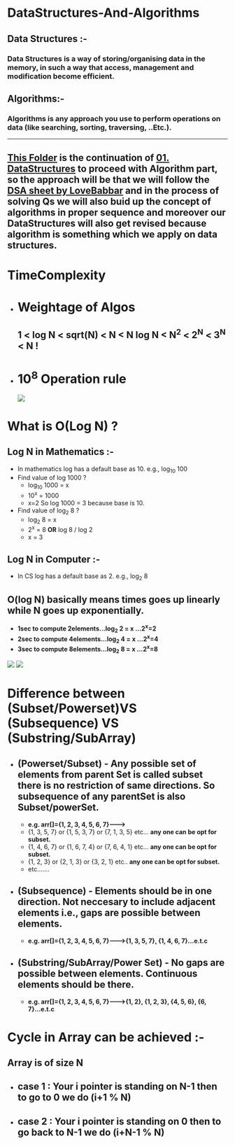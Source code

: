 # **DataStructures-And-Algorithms**

## **Data Structures :-**

### **Data Structures is a way of storing/organising data in the memory, in such a way that access, management and modification become efficient.**

## **Algorithms:-**

### **Algorithms is any approach you use to perform operations on data (like searching, sorting, traversing, ..Etc.).**

<hr>

## [This Folder](./) is the continuation of [01. DataStructures](../01.%20DataStructures) to proceed with Algorithm part, so the approach will be that we will follow the [DSA sheet by LoveBabbar](https://docs.google.com/spreadsheets/d/1xMmQhRGXovrudJM4gix0P18-PJ7TpKNEjp6I26Ckp9E/edit#gid=1655163686) and in the process of solving Qs we will also buid up the concept of algorithms in proper sequence and moreover our DataStructures will also get revised because algorithm is something which we apply on data structures.

# **TimeComplexity**

- # Weightage of Algos
  ## 1 < log N < sqrt(N) < N < N log N < N<sup>2</sup> < 2<sup>N</sup> < 3<sup>N</sup> < N !
- # 10<sup>8</sup> Operation rule
  ![](https://codeforces.com/predownloaded/83/0d/830da2701ec5d3baacbea1af54eb16a4021abf6b.jpg)

# What is O(Log N) ?

## Log N in Mathematics :-

- In mathematics log has a default base as 10. e.g., log<sub>10</sub> 100
- Find value of log 1000 ?
  - log<sub>10</sub> 1000 = x
  - 10<sup>x</sup> = 1000
  - x=2
    So log 1000 = 3 because base is 10.
- Find value of log<sub>2</sub> 8 ?
  - log<sub>2</sub> 8 = x
  - 2<sup>x</sup> = 8 **OR** log 8 / log 2
  - x = 3

## Log N in Computer :-

- In CS log has a default base as 2. e.g., log<sub>2</sub> 8

## O(log N) basically means times goes up linearly while N goes up exponentially.

- **1sec to compute 2elements...log<sub>2</sub> 2 = x ...2<sup>x</sup>=2**
- **2sec to compute 4elements...log<sub>2</sub> 4 = x ...2<sup>x</sup>=4**
- **3sec to compute 8elements...log<sub>2</sub> 8 = x ...2<sup>x</sup>=8**

![](https://i.ibb.co/nPzw2nY/image.png)
![](https://i.ibb.co/xCH9sSC/image.png)
# Difference between (Subset/Powerset)**VS** (Subsequence) **VS** (Substring/SubArray)

- ## **(Powerset/Subset) -** Any possible set of elements from parent Set is called subset there is no restriction of same directions. So subsequence of any parentSet is also Subset/powerSet.
    - **e.g. arr[]={1, 2, 3, 4, 5, 6, 7}--->**
    - {1, 3, 5, 7} or {1, 5, 3, 7} or {7, 1, 3, 5} etc... **any one can be opt for subset.** 
    - {1, 4, 6, 7} or {1, 6, 7, 4} or {7, 6, 4, 1} etc... **any one can be opt for subset.**
    - {1, 2, 3} or {2, 1, 3} or {3, 2, 1} etc.. **any one can be opt for subset.**
    - etc.......
- ## **(Subsequence) -** Elements should be in one direction. Not neccesary to include adjacent elements i.e., gaps are possible between elements.
  - **e.g. arr[]={1, 2, 3, 4, 5, 6, 7}--->{1, 3, 5, 7}, {1, 4, 6, 7}...e.t.c**

- ## **(Substring/SubArray/Power Set) -** No gaps are possible between elements. Continuous elements should be there.
  - **e.g. arr[]={1, 2, 3, 4, 5, 6, 7}--->{1, 2}, {1, 2, 3}, {4, 5, 6}, {6, 7}...e.t.c**

# Cycle in Array can be achieved :-
## Array is of size N
- ## case 1 : Your i pointer is standing on N-1 then to go to 0 we do (i+1 % N)
- ## case 2 : Your i pointer is standing on 0 then to go back to N-1 we do (i+N-1 % N)
